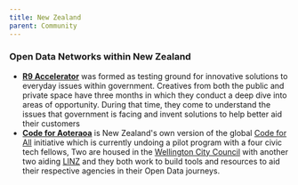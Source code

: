 ```yaml
---
title: New Zealand
parent: Community
---
```


### Open Data Networks within New Zealand

- **[R9 Accelerator](http://www.r9accelerator.co.nz/)** was formed as testing ground for innovative solutions to everyday issues within government. Creatives from both the public and private space have three months in which they conduct a deep dive into areas of opportunity. During that time, they come to understand the issues that government is facing and invent solutions to help better aid their customers
- **[Code for Aoteraoa](http://codeforaotearoa.org)** is New Zealand's own version of the global [Code for All](https://codeforall.org/) initiative which is currently undoing a pilot program with a four civic tech fellows, Two are housed in the [Wellington City Council](http://wellington.govt.nz/) with another two aiding [LINZ](http://linz.govt.nz) and they both work to build tools and resources  to aid their respective agencies in their Open Data journeys.
